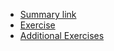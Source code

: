 - [Summary link](https://docs.google.com/spreadsheets/d/1jDxKGN2VjzigcetdHIwgnqFYtYNFLyFCfUAvMsKSOHE/edit?usp=sharing)								
- [Exercise](https://docs.google.com/document/d/1PVBAmamxzcGoOkeYgtMyG73t_GrVQ9oRN7s74-eOlWs/edit?usp=drive_link)				
- [Additional Exercises](https://docs.google.com/document/d/1EQnhApOCmyWsOt0Z_tDDkhk4ijSbFGuPGDLef7uusho/edit?hl=vi&tab=t.0)		
